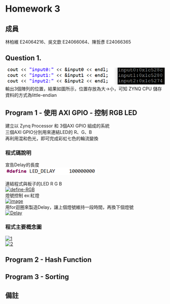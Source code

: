 # Homework 3
## 成員
林柏維 E24064216、吳文歆 E24066064、陳哲彥 E24066365
## Question 1.
![little endian](images/little-endian.PNG)  
輸出3個陣列的位置，結果如圖所示，位置存放為大→小，可知 ZYNQ CPU 儲存資料的方式為little-endian
## Program 1 - 使用 AXI GPIO - 控制 RGB LED 
建立以 Zynq Processor 和 3個AXI GPIO 組成的系統   
三個AXI GPIO分別用來連結LED的 R、G、B   
再利用混和色光，即可完成彩虹七色的輪流變換  
### 程式碼說明
宣告Delay的長度   
![define delay](images/define-delay.png) 

連結程式與板子的LED R G B   
<a href="https://imgbb.com/"><img src="https://i.ibb.co/TRY5Mgx/define-RGB.png" alt="define-RGB" border="0"></a>    
燈號控制 ex:紅燈  
<a href="https://imgbb.com/"><img src="https://i.ibb.co/16KBwC3/image.png" alt="image" border="0"></a>  
用for迴圈來製造Delay，讓上個燈號維持一段時間，再換下個燈號  
<a href="https://imgbb.com/"><img src="https://i.ibb.co/4Kn1b9r/Delay.png" alt="Delay" border="0"></a>
### 程式主要概念圖
<a href="https://ibb.co/MpH5bC7"><img src="https://i.ibb.co/hHN1kmV/1.png" alt="1" border="0"></a>  
<a href="https://ibb.co/0shqc3n"><img src="https://i.ibb.co/XYSXbTW/2.png" alt="2" border="0"></a>
## Program 2 - Hash Function


## Program 3 - Sorting


## 備註

